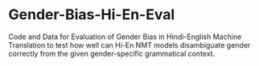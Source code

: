 # Gender-Bias-Hi-En-Eval
Code and Data for Evaluation of Gender Bias in Hindi-English Machine Translation to test how well can Hi-En NMT models disambiguate gender correctly from the given gender-specific grammatical context.

